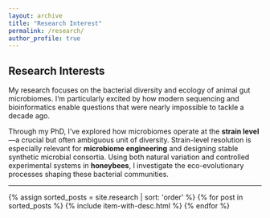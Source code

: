 ```yaml
---
layout: archive
title: "Research Interest"
permalink: /research/
author_profile: true
---
```


## Research Interests

My research focuses on the bacterial diversity and ecology of animal gut microbiomes. I’m particularly excited by how modern sequencing and bioinformatics enable questions that were nearly impossible to tackle a decade ago.

Through my PhD, I’ve explored how microbiomes operate at the **strain level**—a crucial but often ambiguous unit of diversity. Strain-level resolution is especially relevant for **microbiome engineering** and designing stable synthetic microbial consortia. Using both natural variation and controlled experimental systems in **honeybees**, I investigate the eco-evolutionary processes shaping these bacterial communities.

---


<!-- > My research focuses on understanding the bacterial diversity and ecology within the gut microbiome of animals. My work is driven by exciting, modern sequencing technologies and bioinformatic approaches that achieve in hours what once took months or was previously practically unachievable over a decade ago.

> Through my PhD I have been studying how microbiomes operate at the strain-level which is an important open question given that the definition of strain has been a point of contention. It is especially important to understand strain-level patterns and interactions to enable engineering microbiomes towards the development of microbial consortia for specific applications. I have been investigating the eco-evolutionary paterns and processes shaping bacterial communities in the gut microbiome of honeybees. I am also using synthetic gut microbial communities to address to understand how strains interact with each other in the context of a whole community of other microbes. -->


{% assign sorted_posts = site.research | sort: 'order' %}
{% for post in sorted_posts %}
  {% include item-with-desc.html %}
{% endfor %}
